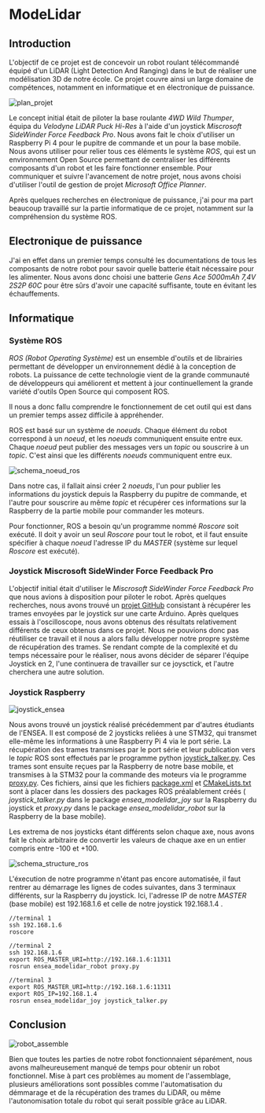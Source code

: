 # ModeLidar

## Introduction
  L'objectif de ce projet est de concevoir un robot roulant télécommandé équipé d'un LiDAR (Light Detection And Ranging) dans le but de réaliser une modélisation 3D de notre école. Ce projet couvre ainsi un large domaine de compétences, notamment en informatique et en électronique de puissance. 

![plan_projet](https://user-images.githubusercontent.com/103205458/173843100-479ac1ec-ba7d-4a71-9c8a-24d99744ac7c.png)

  Le concept initial était de piloter la base roulante *4WD Wild Thumper*, équipa du *Velodyne LiDAR Puck Hi-Res* à l'aide d'un joystick *Miscrosoft SideWinder Force Feedback Pro*. Nous avons fait le choix d'utiliser un Raspberry Pi 4 pour le pupitre de commande et un pour la base mobile. Nous avons utiliser pour relier tous ces éléments le système *ROS*, qui est un environnement Open Source permettant de centraliser les différents composants d'un robot et les faire fonctionner ensemble.
  Pour communiquer et suivre l'avancement de notre projet, nous avons choisi d'utiliser l'outil de gestion de projet *Microsoft Office Planner*.
  
  Après quelques recherches en électronique de puissance, j'ai pour ma part beaucoup travaillé sur la partie informatique de ce projet, notamment sur la compréhension du système ROS. 
  
## Electronique de puissance
  J'ai en effet dans un premier temps consulté les documentations de tous les composants de notre robot pour savoir quelle batterie était nécessaire pour les alimenter. Nous avons donc choisi une batterie *Gens Ace 5000mAh 7,4V 2S2P 60C* pour être sûrs d'avoir une capacité suffisante, toute en évitant les échauffements.
  
## Informatique

### Système ROS
  *ROS (Robot Operating Système)* est un ensemble d'outils et de librairies permettant de développer un environnement dédié à la conception de robots. La puissance de cette technologie vient de la grande communauté de développeurs qui améliorent et mettent à jour continuellement la grande variété d'outils Open Source qui composent ROS.
  
  Il nous a donc fallu comprendre le fonctionnement de cet outil qui est dans un premier temps assez difficile à appréhender.
  
  ROS est basé sur un système de *noeuds*. Chaque élément du robot correspond à un *noeud*, et les *noeuds* communiquent ensuite entre eux. Chaque *noeud* peut publier des messages vers un *topic* ou souscrire à un *topic*. C'est ainsi que les différents *noeuds* communiquent entre eux.
  
![schema_noeud_ros](https://user-images.githubusercontent.com/103205458/173875267-c52c2caa-596b-4210-a816-4c0d5e57705d.png)
  
  Dans notre cas, il fallait ainsi créer 2 *noeuds*, l'un pour publier les informations du joystick depuis la Raspberry du pupitre de commande, et l'autre pour souscrire au même *topic* et récupérer ces informations sur la Raspberry de la partie mobile pour commander les moteurs.
  
  Pour fonctionner, ROS a besoin qu'un programme nommé *Roscore* soit exécuté. Il doit y avoir un seul *Roscore* pour tout le robot, et il faut ensuite spécifier à chaque *noeud* l'adresse IP du *MASTER* (système sur lequel *Roscore* est exécuté).


### Joystick Miscrosoft SideWinder Force Feedback Pro

  L'objectif initial était d'utiliser le *Miscrosoft SideWinder Force Feedback Pro* que nous avions à disposition pour piloter le robot. Après quelques recherches, nous avons trouvé un [projet GitHub](https://github.com/MaZderMind/SidewinderInterface) consistant à récupérer les trames envoyées par le joystick sur une carte Arduino. Après quelques essais à l'oscilloscope, nous avons obtenus des résultats relativement différents de ceux obtenus dans ce projet. Nous ne pouvions donc pas réutiliser ce travail et il nous a alors fallu développer notre propre système de récupération des trames. Se rendant compte de la complexité et du temps nécessaire pour le réaliser, nous avons décider de séparer l'équipe Joystick en 2, l'une continuera de travailler sur ce joysctick, et l'autre cherchera une autre solution.

### Joystick Raspberry 

![joystick_ensea](https://user-images.githubusercontent.com/103205458/173899441-7979b14d-e491-4cc3-a532-80b8bbc70d78.jpg)

  Nous avons trouvé un joystick réalisé précédemment par d'autres étudiants de l'ENSEA. Il est composé de 2 joysticks reliées à une STM32, qui transmet elle-même les informations à une Raspberry Pi 4 via le port série. La récupération des trames transmises par le port série et leur publication vers le *topic* ROS sont effectués par le programme python [joystick_talker.py](https://github.com/HugoC28/ModeLidar/blob/main/joystick_talker.py). Ces trames sont ensuite reçues par la Raspberry de notre base mobile, et transmises à la STM32 pour la commande des moteurs via le programme [proxy.py](https://github.com/HugoC28/ModeLidar/blob/main/proxy.py). Ces fichiers, ainsi que les fichiers [package.xml](https://github.com/HugoC28/ModeLidar/blob/main/package.xml) et [CMakeLists.txt](https://github.com/HugoC28/ModeLidar/blob/main/CMakeLists.txt) sont à placer dans les dossiers des packages ROS préalablement créés ( *joystick_talker.py* dans le package *ensea_modelidar_joy* sur la Raspberry du joystick et *proxy.py* dans le package *ensea_modelidar_robot* sur la Raspberry de la base mobile).
  
  Les extrema de nos joysticks étant différents selon chaque axe, nous avons fait le choix arbitraire de convertir les valeurs de chaque axe en un entier compris entre -100 et +100.

![schema_structure_ros](https://user-images.githubusercontent.com/103205458/173882049-1ec95fe3-31d3-4c5e-93f1-4d4217272456.png)

  L'éxecution de notre programme n'étant pas encore automatisée, il faut rentrer au démarrage les lignes de codes suivantes, dans 3 terminaux différents, sur la Raspberry du joystick. Ici, l'adresse IP de notre *MASTER* (base mobile) est 192.168.1.6 et celle de notre joystick 192.168.1.4 .
    
    //terminal 1
    ssh 192.168.1.6
    roscore

    //terminal 2
    ssh 192.168.1.6
    export ROS_MASTER_URI=http://192.168.1.6:11311
    rosrun ensea_modelidar_robot proxy.py
    
    //terminal 3
    export ROS_MASTER_URI=http://192.168.1.6:11311
    export ROS_IP=192.168.1.4
    rosrun ensea_modelidar_joy joystick_talker.py
    

  
## Conclusion

![robot_assemble](https://user-images.githubusercontent.com/103205458/173899096-43156983-8215-45ce-88db-b7e5d52e1cae.jpg)

  Bien que toutes les parties de notre robot fonctionnaient séparément, nous avons malheureusement manqué de temps pour obtenir un robot fonctionnel. Mise à part ces problèmes au moment de l'assemblage, plusieurs améliorations sont possibles comme l'automatisation du démmarage et de la récupération des trames du LiDAR, ou même l'autonomisation totale du robot qui serait possible grâce au LiDAR.
